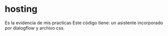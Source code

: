 # hosting
Es la evidencia de mis practicas
Este código tiene: un asistente incorporado por dialogflow y archivo css.
